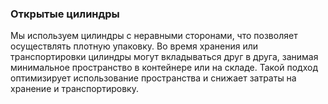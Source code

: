 ### Открытые цилиндры  

Мы используем цилиндры с неравными сторонами, что позволяет осуществлять плотную упаковку. Во время хранения или транспортировки цилиндры могут вкладываться друг в друга, занимая минимальное пространство в контейнере или на складе. Такой подход оптимизирует использование пространства и снижает затраты на хранение и транспортировку.  